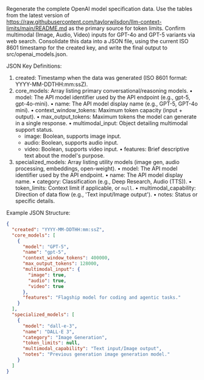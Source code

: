 Regenerate the complete OpenAI model specification data. Use the tables from the latest version of
https://raw.githubusercontent.com/taylorwilsdon/llm-context-limits/main/README.md as the primary source for token
limits. Confirm multimodal (Image, Audio, Video) inputs for GPT-4o and GPT-5 variants via web search. Consolidate this
data into a JSON file, using the current ISO 8601 timestamp for the created key, and write the final output to
src/openai_models.json.
 
JSON Key Definitions:

 1. created: Timestamp when the data was generated (ISO 8601 format: YYYY-MM-DDTHH:mm:ssZ).
 2. core_models: Array listing primary conversational/reasoning models.
    • model: The API model identifier used by the API endpoint (e.g., gpt-5, gpt-4o-mini).
    • name: The API model display name (e.g., GPT-5, GPT-4o mini).
    • context_window_tokens: Maximum token capacity (input + output).
    • max_output_tokens: Maximum tokens the model can generate in a single response.
    • multimodal_input: Object detailing multimodal support status.
      - image: Boolean, supports image input.
      - audio: Boolean, supports audio input.
      - video: Boolean, supports video input.
    • features: Brief descriptive text about the model's purpose.
 3. specialized_models: Array listing utility models (image gen, audio processing, embeddings, open-weight).
    • model: The API model identifier used by the API endpoint.
    • name: The API model display name.
    • category: Classification (e.g., Deep Research, Audio (TTS)).
    • token_limits: Context limit if applicable, or `null`.
    • multimodal_capability: Direction of data flow (e.g., 'Text input/Image output').
    • notes: Status or specific details.

Example JSON Structure:
```json
{
  "created": "YYYY-MM-DDTHH:mm:ssZ",
  "core_models": [
    {
      "model": "GPT-5",
      "name": "gpt-5",
      "context_window_tokens": 400000,
      "max_output_tokens": 128000,
      "multimodal_input": {
        "image": true,
        "audio": true,
        "video": true
      },
      "features": "Flagship model for coding and agentic tasks."
    }
  ],
  "specialized_models": [
    {
      "model": "dall-e-3",
      "name": "DALL·E 3",
      "category": "Image Generation",
      "token_limits": null,
      "multimodal_capability": "Text input/Image output",
      "notes": "Previous generation image generation model."
    }
  ]
}
```
